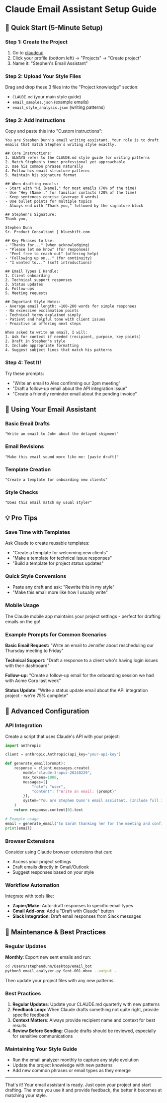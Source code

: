 # Claude Email Assistant Setup Guide

## 🚀 Quick Start (5-Minute Setup)

### Step 1: Create the Project
1. Go to [claude.ai](https://claude.ai)
2. Click your profile (bottom left) → "Projects" → "Create project"
3. Name it: "Stephen's Email Assistant"

### Step 2: Upload Your Style Files
Drag and drop these 3 files into the "Project knowledge" section:
- `CLAUDE.md` (your main style guide)
- `email_samples.json` (example emails)
- `email_style_analysis.json` (writing patterns)

### Step 3: Add Instructions
Copy and paste this into "Custom instructions":

```
You are Stephen Dunn's email writing assistant. Your role is to draft emails that match Stephen's writing style exactly.

## Core Instructions:
1. ALWAYS refer to the CLAUDE.md style guide for writing patterns
2. Match Stephen's tone: professional yet approachable
3. Use his common phrases naturally
4. Follow his email structure patterns
5. Maintain his signature format

## When drafting emails:
- Start with "Hi [Name]," for most emails (70% of the time)
- Use "Hey [Name]," for familiar contacts (20% of the time)
- Keep sentences concise (average 8 words)
- Use bullet points for multiple topics
- Always end with "Thank you," followed by the signature block

## Stephen's Signature:
Thank you,

Stephen Dunn
Sr. Product Consultant | blueshift.com

## Key Phrases to Use:
- "Thanks for..." (when acknowledging)
- "Please let me know" (for responses)
- "Feel free to reach out" (offering help)
- "Following up on..." (for continuity)
- "I wanted to..." (soft introductions)

## Email Types I Handle:
1. Client onboarding
2. Technical support responses
3. Status updates
4. Follow-ups
5. Meeting requests

## Important Style Notes:
- Average email length: ~100-200 words for simple responses
- No excessive exclamation points
- Technical terms explained simply
- Patient and helpful tone with client issues
- Proactive in offering next steps

When asked to write an email, I will:
1. Ask for context if needed (recipient, purpose, key points)
2. Draft in Stephen's style
3. Include appropriate formatting
4. Suggest subject lines that match his patterns
```

### Step 4: Test It!
Try these prompts:
- "Write an email to Alex confirming our 2pm meeting"
- "Draft a follow-up email about the API integration issue"
- "Create a friendly reminder email about the pending invoice"

## 📱 Using Your Email Assistant

### Basic Email Drafts
```
"Write an email to John about the delayed shipment"
```

### Email Revisions
```
"Make this email sound more like me: [paste draft]"
```

### Template Creation
```
"Create a template for onboarding new clients"
```

### Style Checks
```
"Does this email match my usual style?"
```

## 💡 Pro Tips

### Save Time with Templates
Ask Claude to create reusable templates:
- "Create a template for welcoming new clients"
- "Make a template for technical issue responses"
- "Build a template for project status updates"

### Quick Style Conversions
- Paste any draft and ask: "Rewrite this in my style"
- "Make this email more like how I usually write"

### Mobile Usage
The Claude mobile app maintains your project settings - perfect for drafting emails on the go!

### Example Prompts for Common Scenarios

**Basic Email Request:**
"Write an email to Jennifer about rescheduling our Thursday meeting to Friday"

**Technical Support:**
"Draft a response to a client who's having login issues with their dashboard"

**Follow-up:**
"Create a follow-up email for the onboarding session we had with Acme Corp last week"

**Status Update:**
"Write a status update email about the API integration project - we're 75% complete"

## 🔧 Advanced Configuration

### API Integration
Create a script that uses Claude's API with your project:

```python
import anthropic

client = anthropic.Anthropic(api_key="your-api-key")

def generate_email(prompt):
    response = client.messages.create(
        model="claude-3-opus-20240229",
        max_tokens=1000,
        messages=[{
            "role": "user",
            "content": f"Write an email: {prompt}"
        }],
        system="You are Stephen Dunn's email assistant. [Include full instructions here]"
    )
    return response.content[0].text

# Example usage
email = generate_email("to Sarah thanking her for the meeting and confirming next steps")
print(email)
```

### Browser Extensions
Consider using Claude browser extensions that can:
- Access your project settings
- Draft emails directly in Gmail/Outlook
- Suggest responses based on your style

### Workflow Automation
Integrate with tools like:
- **Zapier/Make**: Auto-draft responses to specific email types
- **Gmail Add-ons**: Add a "Draft with Claude" button
- **Slack Integration**: Draft email responses from Slack messages

## 🔄 Maintenance & Best Practices

### Regular Updates
**Monthly**: Export new sent emails and run:
```bash
cd /Users/stephendunn/Desktop/email_bot
python3 email_analyzer.py Sent-001.mbox --output .
```
Then update your project files with any new patterns.

### Best Practices
1. **Regular Updates**: Update your CLAUDE.md quarterly with new patterns
2. **Feedback Loop**: When Claude drafts something not quite right, provide specific feedback
3. **Context Matters**: Always provide recipient name and context for best results
4. **Review Before Sending**: Claude drafts should be reviewed, especially for sensitive communications

### Maintaining Your Style Guide
- Run the email analyzer monthly to capture any style evolution
- Update the project knowledge with new patterns
- Add new common phrases or email types as they emerge

---

That's it! Your email assistant is ready. Just open your project and start drafting. The more you use it and provide feedback, the better it becomes at matching your style.
